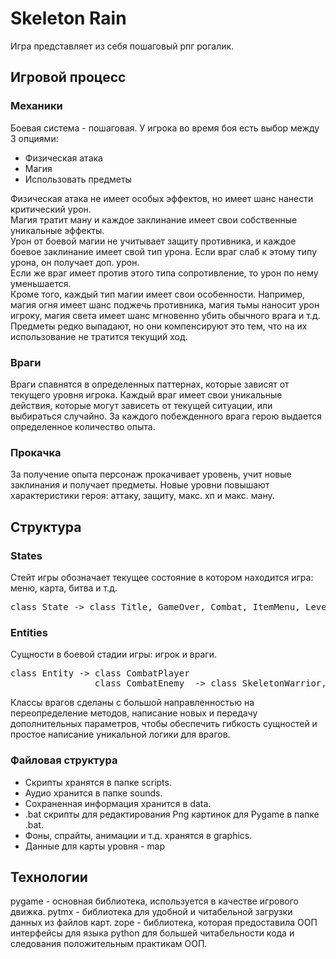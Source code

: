 # Skeleton Rain
Игра представляет из себя пошаговый рпг рогалик.

## Игровой процесс
### Механики
Боевая система - пошаговая.
У игрока во время боя есть выбор между 3 опциями:
- Физическая атака
- Магия
- Использовать предметы

Физическая атака не имеет особых эффектов, но имеет шанс нанести критический урон. <br>
Магия тратит ману и каждое заклинание имеет свои собственные уникальные эффекты. <br>
Урон от боевой магии не учитывает защиту противника, и каждое боевое заклинание имеет свой тип урона. Если враг слаб к этому типу урона, он получает доп. урон. <br>
Если же враг имеет против этого типа сопротивление, то урон по нему уменьшается. <br>
Кроме того, каждый тип магии имеет свои особенности. Например, магия огня имеет шанс поджечь противника, магия тьмы наносит урон игроку, магия света имеет шанс мгновенно убить обычного врага и т.д.<br>
Предметы редко выпадают, но они компенсируют это тем, что на их использование не тратится текущий ход.

### Враги
Враги спавнятся в определенных паттернах, которые зависят от текущего уровня игрока. Каждый враг имеет свои уникальные действия, которые могут зависеть от текущей ситуации, или выбираться случайно.
За каждого побежденного врага герою выдается определенное количество опыта.


### Прокачка
За получение опыта персонаж прокачивает уровень, учит новые заклинания и получает предметы.
Новые уровни повышают характеристики героя: аттаку, защиту, макс. хп и макс. ману.

## Структура
### States
Стейт игры обозначает текущее состояние в котором находится игра: меню, карта, битва и т.д.
<pre>
class State -> class Title, GameOver, Combat, ItemMenu, Level, MagicMenu, ItemMenu, PauseMenu, ResultScreen
</pre>

### Entities
Сущности в боевой стадии игры: игрок и враги.
<pre>
class Entity -> class CombatPlayer
                class CombatEnemy  -> class SkeletonWarrior, Zombie, etc.
</pre>
Классы врагов сделаны с большой направленностью на переопределение методов, написание новых и передачу дополнительных параметров, чтобы обеспечить гибкость сущностей и простое написание уникальной логики для врагов.

### Файловая структура
- Скрипты хранятся в папке scripts.
- Аудио хранится в папке sounds.
- Сохраненная информация хранится в data.
- .bat скрипты для редактирования Png картинок для Pygame в папке .bat.
- Фоны, спрайты, анимации и т.д. хранятся в graphics.
- Данные для карты уровня - map

## Технологии
pygame - основная библиотека, используется в качестве игрового движка.
pytmx - библиотека для удобной и читабельной загрузки данных из файлов карт.
zope - библиотека, которая предоставила ООП интерфейсы для языка python для большей читабельности кода и следования положительным практикам ООП.

